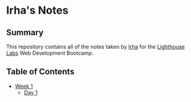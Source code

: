 # Irha's Notes
## Summary
This repository contains all of the notes taken by [Irha](https://github.com/IrhaAli) for the [Lighthouse Labs](https://github.com/LighthouseLabs) Web Development Bootcamp.

## Table of Contents
* [Week 1](/Week_1/)
  * [Day 1](/Week_1/Day_1/)